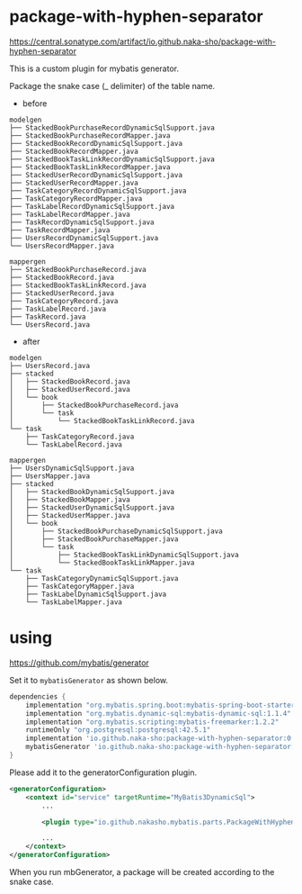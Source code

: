 # package-with-hyphen-separator

https://central.sonatype.com/artifact/io.github.naka-sho/package-with-hyphen-separator

This is a custom plugin for mybatis generator.

Package the snake case (_ delimiter) of the table name.

 - before

```shell
modelgen
├── StackedBookPurchaseRecordDynamicSqlSupport.java
├── StackedBookPurchaseRecordMapper.java
├── StackedBookRecordDynamicSqlSupport.java
├── StackedBookRecordMapper.java
├── StackedBookTaskLinkRecordDynamicSqlSupport.java
├── StackedBookTaskLinkRecordMapper.java
├── StackedUserRecordDynamicSqlSupport.java
├── StackedUserRecordMapper.java
├── TaskCategoryRecordDynamicSqlSupport.java
├── TaskCategoryRecordMapper.java
├── TaskLabelRecordDynamicSqlSupport.java
├── TaskLabelRecordMapper.java
├── TaskRecordDynamicSqlSupport.java
├── TaskRecordMapper.java
├── UsersRecordDynamicSqlSupport.java
└── UsersRecordMapper.java

mappergen
├── StackedBookPurchaseRecord.java
├── StackedBookRecord.java
├── StackedBookTaskLinkRecord.java
├── StackedUserRecord.java
├── TaskCategoryRecord.java
├── TaskLabelRecord.java
├── TaskRecord.java
└── UsersRecord.java
```

 - after

```shell
modelgen
├── UsersRecord.java
├── stacked
│   ├── StackedBookRecord.java
│   ├── StackedUserRecord.java
│   └── book
│       ├── StackedBookPurchaseRecord.java
│       └── task
│           └── StackedBookTaskLinkRecord.java
└── task
    ├── TaskCategoryRecord.java
    └── TaskLabelRecord.java

mappergen
├── UsersDynamicSqlSupport.java
├── UsersMapper.java
├── stacked
│   ├── StackedBookDynamicSqlSupport.java
│   ├── StackedBookMapper.java
│   ├── StackedUserDynamicSqlSupport.java
│   ├── StackedUserMapper.java
│   └── book
│       ├── StackedBookPurchaseDynamicSqlSupport.java
│       ├── StackedBookPurchaseMapper.java
│       └── task
│           ├── StackedBookTaskLinkDynamicSqlSupport.java
│           └── StackedBookTaskLinkMapper.java
└── task
    ├── TaskCategoryDynamicSqlSupport.java
    ├── TaskCategoryMapper.java
    ├── TaskLabelDynamicSqlSupport.java
    └── TaskLabelMapper.java
```

# using

https://github.com/mybatis/generator

Set it to `mybatisGenerator` as shown below.

```groovy
dependencies {
    implementation "org.mybatis.spring.boot:mybatis-spring-boot-starter:2.1.3"
    implementation "org.mybatis.dynamic-sql:mybatis-dynamic-sql:1.1.4"
    implementation "org.mybatis.scripting:mybatis-freemarker:1.2.2"
    runtimeOnly "org.postgresql:postgresql:42.5.1"
    implementation 'io.github.naka-sho:package-with-hyphen-separator:0.0.11'
    mybatisGenerator 'io.github.naka-sho:package-with-hyphen-separator:0.0.11'
}
```

Please add it to the generatorConfiguration plugin.

```xml
<generatorConfiguration>
    <context id="service" targetRuntime="MyBatis3DynamicSql">
        ...

        <plugin type="io.github.nakasho.mybatis.parts.PackageWithHyphenSeparatorPlugin"/>

        ...
    </context>
</generatorConfiguration>

```

When you run mbGenerator, a package will be created according to the snake case.
